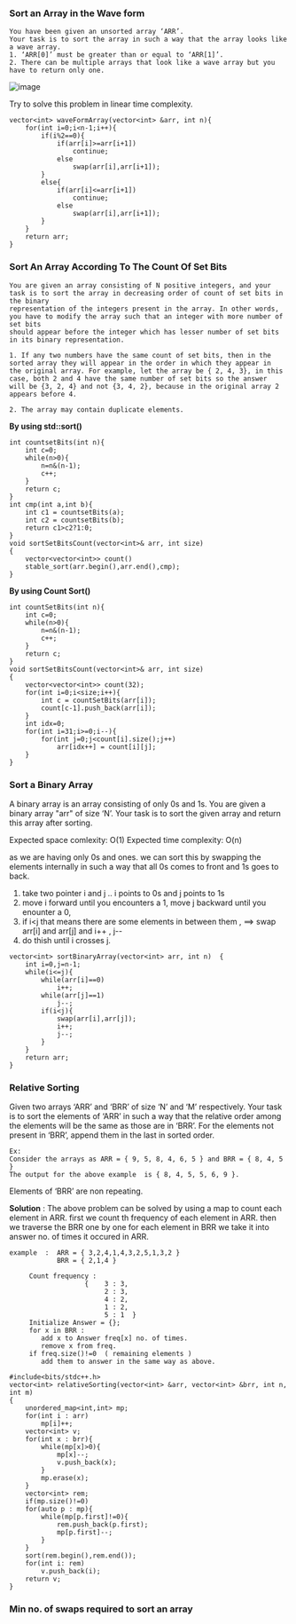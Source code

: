 
### Sort an Array in the Wave form
```
You have been given an unsorted array ‘ARR’.
Your task is to sort the array in such a way that the array looks like a wave array.
1. ‘ARR[0]’ must be greater than or equal to ‘ARR[1]’.
2. There can be multiple arrays that look like a wave array but you have to return only one.
```
![image](https://user-images.githubusercontent.com/93826731/180316973-3d0f75fb-18a9-456e-8832-085d8af71b23.png)

Try to solve this problem in linear time complexity.

```
vector<int> waveFormArray(vector<int> &arr, int n){
    for(int i=0;i<n-1;i++){
        if(i%2==0){
            if(arr[i]>=arr[i+1])
                continue;
            else
                swap(arr[i],arr[i+1]);
        }
        else{
            if(arr[i]<=arr[i+1])
                continue;
            else
                swap(arr[i],arr[i+1]);
        }
    }
    return arr;
}
```



### Sort An Array According To The Count Of Set Bits
```
You are given an array consisting of N positive integers, and your task is to sort the array in decreasing order of count of set bits in the binary 
representation of the integers present in the array. In other words, you have to modify the array such that an integer with more number of set bits 
should appear before the integer which has lesser number of set bits in its binary representation.

1. If any two numbers have the same count of set bits, then in the sorted array they will appear in the order in which they appear in 
the original array. For example, let the array be { 2, 4, 3}, in this case, both 2 and 4 have the same number of set bits so the answer 
will be {3, 2, 4} and not {3, 4, 2}, because in the original array 2 appears before 4.

2. The array may contain duplicate elements.
```


**By using std::sort()**
```
int countsetBits(int n){
    int c=0;
    while(n>0){
        n=n&(n-1);
        c++;
    }
    return c;
}
int cmp(int a,int b){
    int c1 = countsetBits(a);
    int c2 = countsetBits(b);
    return c1>c2?1:0;
}
void sortSetBitsCount(vector<int>& arr, int size)
{
    vector<vector<int>> count()
    stable_sort(arr.begin(),arr.end(),cmp);
}
```
**By using Count Sort()**

```
int countSetBits(int n){
    int c=0;
    while(n>0){
        n=n&(n-1);
        c++;
    }
    return c;
}
void sortSetBitsCount(vector<int>& arr, int size)
{
    vector<vector<int>> count(32);
    for(int i=0;i<size;i++){
        int c = countSetBits(arr[i]);
        count[c-1].push_back(arr[i]);
    }
    int idx=0;
    for(int i=31;i>=0;i--){
        for(int j=0;j<count[i].size();j++)
            arr[idx++] = count[i][j];
    }
}
```


### Sort a Binary Array
A binary array is an array consisting of only 0s and 1s.
You are given a binary array "arr" of size ‘N’. Your task is to sort the given array and return this array after sorting.

Expected space comlexity: O(1)
Expected time complexity: O(n)

as we are having only 0s and ones.
we can sort this by swapping the elements internally in such a way that all 0s comes to front and 1s goes to back.
1. take two pointer i and j .. i points to 0s and j points to 1s
2. move i forward until you encounters a 1, move j backward until you enounter a 0,
3. if i<j that means there are some elements in between them , ==> swap arr[i] and arr[j] and i++ , j--
4. do thish until i crosses j.

```
vector<int> sortBinaryArray(vector<int> arr, int n)  {
    int i=0,j=n-1;
    while(i<=j){
        while(arr[i]==0)
            i++;
        while(arr[j]==1)
            j--;
        if(i<j){
            swap(arr[i],arr[j]);
            i++;
            j--;
        }
    }
    return arr;
}
```
### Relative Sorting

Given two arrays ‘ARR’ and ‘BRR’ of size ‘N’ and ‘M’ respectively. Your task is to sort the elements of ‘ARR’ in such a way that the relative order among the elements will be the same as those are in ‘BRR’. For the elements not present in ‘BRR’, append them in the last in sorted order.
```
Ex: 
Consider the arrays as ARR = { 9, 5, 8, 4, 6, 5 } and BRR = { 8, 4, 5 }
The output for the above example  is { 8, 4, 5, 5, 6, 9 }.
```
Elements of ‘BRR’ are non repeating.

**Solution** :
The above problem can be solved by using a map to count each element in ARR.
first we count th frequency of each element in ARR.
then we traverse the BRR one by one
for each element in BRR we take it into answer no. of times it occured in ARR.
```
example  :  ARR = { 3,2,4,1,4,3,2,5,1,3,2 }
            BRR = { 2,1,4 }
            
     Count frequency :
                   {    3 : 3,
                        2 : 3,
                        4 : 2,
                        1 : 2,
                        5 : 1  }
     Initialize Answer = {};
     for x in BRR :
        add x to Answer freq[x] no. of times.
        remove x from freq.
     if freq.size()!=0  ( remaining elements )
        add them to answer in the same way as above.            
```
```
#include<bits/stdc++.h>
vector<int> relativeSorting(vector<int> &arr, vector<int> &brr, int n, int m)
{
    unordered_map<int,int> mp;
    for(int i : arr)
        mp[i]++;
    vector<int> v;
    for(int x : brr){
        while(mp[x]>0){
            mp[x]--;
            v.push_back(x);
        }
        mp.erase(x);
    }
    vector<int> rem;
    if(mp.size()!=0)
    for(auto p : mp){
        while(mp[p.first]!=0){
            rem.push_back(p.first);
            mp[p.first]--;
        }
    }
    sort(rem.begin(),rem.end());
    for(int i: rem)
        v.push_back(i);
    return v;
}
```


### Min no. of swaps required to sort an array

